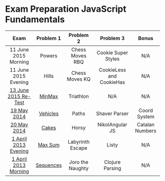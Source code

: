 # Exam Preparation JavaScript Fundamentals

| Exam | Problem 1 | Problem 2 | Problem 3 | Bonus |
| :-: | :-: | :-: | :-: | :-: |
| 11 June 2015 Morning | Powers | Chess Moves RBQ | Cookie Super Styles | N/A |
| 11 June 2015 Evening | Hills | Chess Moves KQ | CookieLess and CookieHas | N/A |
| [13 June 2015 Re-Test](http://bgcoder.com/Contests/Practice/Index/248) | [MinMax](./MinMax) | Triathlon | N/A | N/A |
| [19 May 2014](http://bgcoder.com/Contests/Practice/Index/187) | [Vehicles](./Vehicles) | Paths | Shaver Parser | Coord System |
| [20 May 2014](http://bgcoder.com/Contests/Practice/Index/189) | [Cakes](./Cakes) | Horsy | NikolAngular JS | Catalan Numbers |
| [1 April 2013 Evening](http://bgcoder.com/Contests/Practice/Index/75) | [Max Sum](./MaxSum) | Labyrinth Escape | Listy | N/A |
| [1 April 2013 Morning](http://bgcoder.com/Contests/Practice/Index/74) | [Sequences](./Sequences) | Joro the Naughty | Clojure Parsing | N/A |